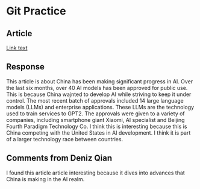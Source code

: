 # Git Practice
## Article
[Link text](https://www.reuters.com/technology/china-approves-over-40-ai-models-public-use-past-six-months-2024-01-29/)

## Response
This article is about China has been making significant progress in AI. Over the last six months, over 40 AI models has been approved for public use. This is because China wajnted to develop AI while striving to keep it under control. The most recent batch of approvals included 14 large language models (LLMs) and enterprise applications. These LLMs are the technology used to train services to GPT2. The approvals were given to a variety of companies, including smartphone giant Xiaomi, AI specialist and Beijing Fourth Paradigm Technology Co. I think this is interesting because this is China competing with the United States in AI development. I think it is part of a larger technology race between countries.

## Comments from Deniz Qian
I found this article article interesting because it dives into advances that China is making in the AI realm. 